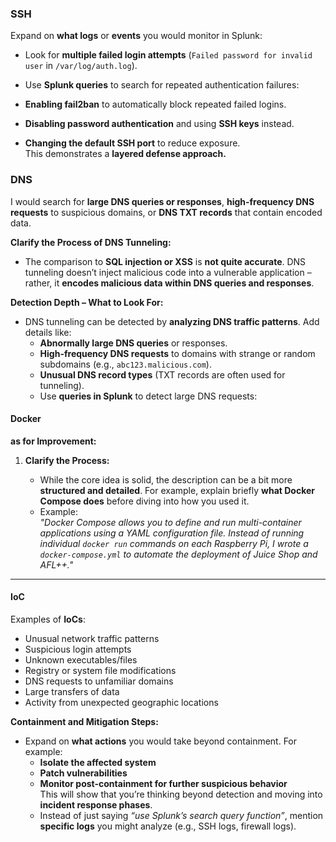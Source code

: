 ### SSH
Expand on **what logs** or **events** you would monitor in Splunk:

- Look for **multiple failed login attempts** (`Failed password for invalid user` in `/var/log/auth.log`).
- Use **Splunk queries** to search for repeated authentication failures:

- **Enabling fail2ban** to automatically block repeated failed logins.
- **Disabling password authentication** and using **SSH keys** instead.
- **Changing the default SSH port** to reduce exposure.  
    This demonstrates a **layered defense approach.**


### DNS

I would search for **large DNS queries or responses**, **high-frequency DNS requests** to suspicious domains, or **DNS TXT records** that contain encoded data.

**Clarify the Process of DNS Tunneling:**

- The comparison to **SQL injection or XSS** is **not quite accurate**. DNS tunneling doesn’t inject malicious code into a vulnerable application – rather, it **encodes malicious data within DNS queries and responses**.

**Detection Depth – What to Look For:**

- DNS tunneling can be detected by **analyzing DNS traffic patterns**. Add details like:
    - **Abnormally large DNS queries** or responses.
    - **High-frequency DNS requests** to domains with strange or random subdomains (e.g., `abc123.malicious.com`).
    - **Unusual DNS record types** (TXT records are often used for tunneling).
    - Use **queries in Splunk** to detect large DNS requests:


#### Docker 

**as for Improvement:**

1. **Clarify the Process:**
    
    - While the core idea is solid, the description can be a bit more **structured and detailed**. For example, explain briefly **what Docker Compose does** before diving into how you used it.
    - Example:  
        _"Docker Compose allows you to define and run multi-container applications using a YAML configuration file. Instead of running individual `docker run` commands on each Raspberry Pi, I wrote a `docker-compose.yml` to automate the deployment of Juice Shop and AFL++."_


____

#### IoC

Examples of **IoCs**:

- Unusual network traffic patterns
- Suspicious login attempts
- Unknown executables/files
- Registry or system file modifications
- DNS requests to unfamiliar domains
- Large transfers of data
- Activity from unexpected geographic locations

**Containment and Mitigation Steps:**

- Expand on **what actions** you would take beyond containment. For example:
    - **Isolate the affected system**
    - **Patch vulnerabilities**
    - **Monitor post-containment for further suspicious behavior**  
        This will show that you’re thinking beyond detection and moving into **incident response phases**.
    - Instead of just saying _“use Splunk’s search query function”_, mention **specific logs** you might analyze (e.g., SSH logs, firewall logs).